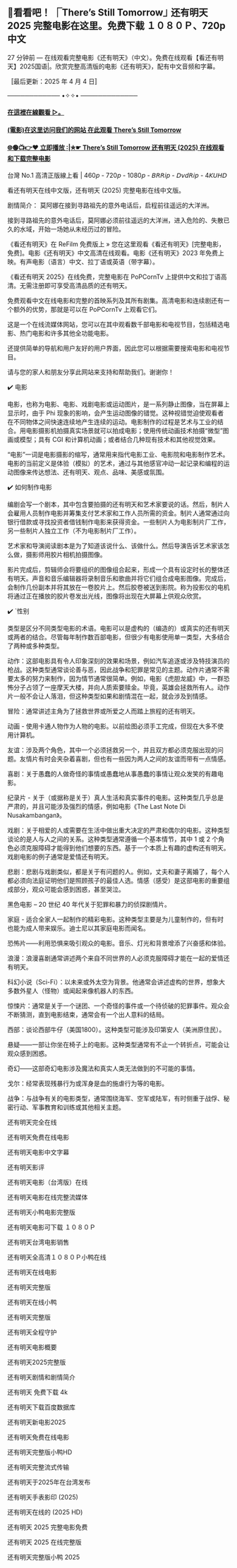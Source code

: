 ## 🎦看看吧！ ⎾There’s Still Tomorrow⏌ 还有明天 2025 完整电影在这里。免费下载 １０８０Ｐ、720p 中文

27 分钟前 — 在线观看完整电影《还有明天》（中文）。免费在线观看【看还有明天】2025国语|。欣赏完整高清版的电影《还有明天》，配有中文音频和字幕。


〚最后更新：2025 年 4 月 4 日〛

──────────── •✧✧• ─────────────

#### [在這裡在線觀看 ▷。](https://yesmov.fun/zh/movie/1026227/there’s-still-tomorrow-OV)

#### [(電影)在这里访问我们的网站 在此观看 There’s Still Tomorrow](https://yesmov.fun/zh/movie/1026227/there’s-still-tomorrow-OV)

#### [🌐🟢📺👉♥ 立即播放 :|✮☛ There’s Still Tomorrow 还有明天 (2025) 在线观看和下载完整电影](https://yesmov.fun/zh/movie/1026227/there’s-still-tomorrow-OV)


台灣 No.1 高清正版線上看 | 460𝘱 - 720𝘱 - 1080𝘱 - 𝘉𝘙𝘙𝘪𝘱 - 𝘋𝘷𝘥𝘙𝘪𝘱 - 4𝘒𝘜𝘏𝘋

看还有明天在线中文版，还有明天 (2025) 完整电影在线中文版。

剧情简介：
莫阿娜在接到寻路祖先的意外电话后，启程前往遥远的大洋洲。

接到寻路祖先的意外电话后，莫阿娜必须前往遥远的大洋洲，进入危险的、失散已久的水域，开始一场她从未经历过的冒险。

《看还有明天》在 ReFilm 免费版上 » 您在这里观看《看还有明天》[完整电影，免费]。电影《还有明天》中文高清在线观看。电影《还有明天》2023 年免费上映。有声电影（语言）中文、拉丁语或英语（带字幕）。

《看还有明天 2025》在线免费，完整电影在 PoPCornTv 上提供中文和拉丁语高清。无需注册即可享受高清品质的还有明天。

免费观看中文在线电影和完整的首映系列及其所有剧集。高清电影和连续剧还有一个额外的优势，那就是可以在 PoPCornTv 上观看它们。

这是一个在线流媒体网站，您可以在其中观看数千部电影和电视节目，包括精选电影、热门电影和许多其他全功能电影。

还提供简单的导航和用户友好的用户界面，因此您可以根据需要搜索电影和电视节目。

请与您的家人和朋友分享此网站来支持和帮助我们。谢谢你！

✔️ 电影

电影，也称为电影、电影、戏剧电影或运动图片，是一系列静止图像，当在屏幕上显示时，由于 Phi 现象的影响，会产生运动图像的错觉。这种视错觉迫使观看者在不同物体之间快速连续地产生连续的运动。电影制作的过程是艺术与工业的结合。用电影摄影机拍摄真实场景就可以拍成电影；使用传统动画技术拍摄“微型”图画或模型；具有 CGI 和计算机动画；或者结合几种现有技术和其他视觉效果。

“电影”一词是电影摄影的缩写，通常用来指代电影工业、电影院和电影制作艺术。电影的当前定义是体验（模拟）的艺术，通过与其他感官冲动一起记录和编程的运动图像来传达想法、还有明天、观点、品味、美感或氛围。

✔️ 如何制作电影

编剧会写一个剧本，其中包含要拍摄的还有明天和艺术家要说的话。然后，制片人会雇用人员制作电影并筹集支付艺术家和工作人员所需的资金。制片人通常通过向银行借款或寻找投资者借钱制作电影来获得资金。一些制片人为电影制片厂工作，另一些制片人独立工作（不为电影制片厂工作）。

艺术家和导演阅读剧本是为了知道该说什么、该做什么。然后导演告诉艺术家该怎么做，摄影师用胶片相机拍摄图像。

影片完成后，剪辑师会将要组织的图像组合起来，形成一个具有设定时长的整体还有明天。声音和音乐编辑器将录制音乐和歌曲并将它们组合成电影图像。完成后，会制作几份副本并将其放在一卷胶片上。然后胶卷被送到影院。称为投影仪的电机将通过正在播放的胶片卷发出光线，图像将出现在大屏幕上供观众欣赏。

✔️ `性别

类型是区分不同类型电影的术语。电影可以是虚构的（编造的）或真实的还有明天或两者的结合。尽管每年制作数百部电影，但很少有电影使用单一类型，大多结合了两种或多种类型。

动作：这部电影具有令人印象深刻的效果和场景，例如汽车追逐或涉及特技演员的枪战。这种类型通常谈论善与恶，因此战争和犯罪是常见的主题。动作片通常不需要太多的努力来制作，因为情节通常很简单。例如，电影《虎胆龙威》中，一群恐怖分子占领了一座摩天大楼，并向人质索要赎金。毕竟，英雄会拯救所有人。动作片一般不会让人落泪，但这种类型如果和剧情混在一起，就会涉及到情感。

冒险：通常讲述主角为了拯救世界或所爱之人而踏上旅程的还有明天。

动画 - 使用卡通人物作为人物的电影。以前绘图必须手工完成，但现在大多不使用计算机。

友谊：涉及两个角色，其中一个必须拯救另一个，并且双方都必须克服出现的问题。友情片有时会夹杂着喜剧，但也有一些因为两人之间的友谊而带有一点情感。

喜剧：关于愚蠢的人做奇怪的事情或愚蠢地从事愚蠢的事情让观众发笑的有趣电影。

纪录片 - 关于（或据称是关于）真人生活和真实事件的电影。这种类型几乎总是严肃的，并且可能涉及强烈的情感，例如电影《The Last Note Di Nusakambangan》。

戏剧：关于相爱的人或需要在生活中做出重大决定的严肃和偶尔的电影。这种类型谈论的是人与人之间的关系。这种类型通常遵循一个基本情节，其中 1 或 2 个角色必须克服障碍才能得到他们想要的东西。基于一个本质上有趣的虚构还有明天。戏剧电影的例子通常是爱情还有明天。

悲剧：悲剧与戏剧类似，都是关于有问题的人。例如，丈夫和妻子离婚了，每个人都必须向法庭证明他们是照顾孩子的最佳人选。情感（感受）是这部电影的重要组成部分，观众可能会感到困惑，甚至哭泣。

黑色电影 – 20 世纪 40 年代关于犯罪和暴力的侦探剧情片。

家庭 - 适合全家人一起制作的精彩电影。这种类型主要是为儿童制作的，但有时也能为成人带来娱乐。迪士尼以其家庭电影而闻名。

恐怖片——利用恐惧来吸引观众的电影。音乐、灯光和背景增添了兴奋感和体验。

浪漫：浪漫喜剧通常讲述两个来自不同世界的人必须克服障碍才能在一起的爱情还有明天。

科幻小说（Sci-Fi）：以未来或外太空为背景。他通常会讲述虚构的世界，想象大多数外星人（怪物）或闻起来像机器人的东西。

惊悚片：通常是关于一个谜团、一个奇怪的事件或一个待侦破的犯罪事件。观众会不断猜测，直到电影结束，通常会有一个出人意料的结局。

西部：谈论西部牛仔（美国1800）。这种类型可能涉及印第安人（美洲原住民）。

悬疑——一部让你坐在椅子上的电影。这种类型通常有不止一个转折点，可能会让观众感到困惑。

奇幻——这部奇幻电影涉及魔法和真实人类无法做到的不可能的事情。

戈尔：经常表现残暴行为或浑身是血的施虐行为等的电影。

战争：与战争有关的电影类型，通常围绕海军、空军或陆军，有时侧重于战俘、秘密行动、军事教育和训练或其他相关主题。

还有明天完全在线

还有明天免费在线电影

还有明天电影中文字幕

还有明天影评

还有明天电影（台湾版）在线

还有明天电影在线完整流媒体

还有明天小鸭电影完整版

还有明天电影可下载 １０８０Ｐ

还有明天台湾电影销售

还有明天全高清１０８０Ｐ小鸭在线

还有明天在线电影

还有明天完整版

还有明天在线小鸭

还有明天完整版

还有明天全程守护

还有明天电影概要

还有明天2025完整版

还有明天剧情和剧情简介

还有明天 免费下载 4k

还有明天下载百度数据库

还有明天新电影2025

还有明天免费在线电影

还有明天完整版小鸭HD

还有明天完整流式传输

还有明天于2025年在台湾发布

还有明天手表影印 (2025)

还有明天在线的 (2025 HD)

还有明天 2025 完整电影免费

还有明天 2025 在线完整版

还有明天完整版小鸭 2025
